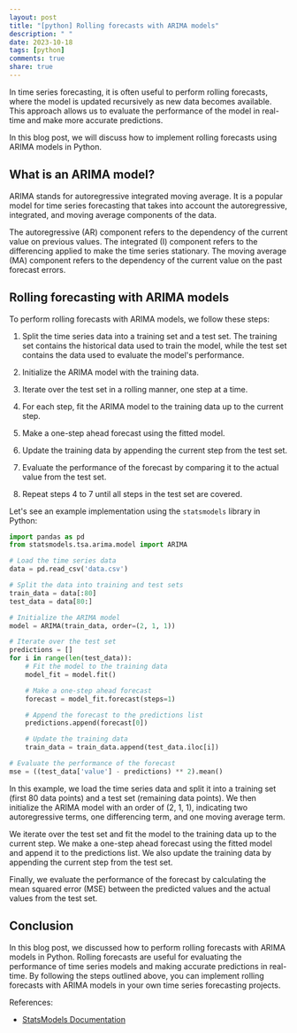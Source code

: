 ```yaml
---
layout: post
title: "[python] Rolling forecasts with ARIMA models"
description: " "
date: 2023-10-18
tags: [python]
comments: true
share: true
---
```


In time series forecasting, it is often useful to perform rolling forecasts, where the model is updated recursively as new data becomes available. This approach allows us to evaluate the performance of the model in real-time and make more accurate predictions.

In this blog post, we will discuss how to implement rolling forecasts using ARIMA models in Python.

## What is an ARIMA model?

ARIMA stands for autoregressive integrated moving average. It is a popular model for time series forecasting that takes into account the autoregressive, integrated, and moving average components of the data.

The autoregressive (AR) component refers to the dependency of the current value on previous values. The integrated (I) component refers to the differencing applied to make the time series stationary. The moving average (MA) component refers to the dependency of the current value on the past forecast errors.

## Rolling forecasting with ARIMA models

To perform rolling forecasts with ARIMA models, we follow these steps:

1. Split the time series data into a training set and a test set. The training set contains the historical data used to train the model, while the test set contains the data used to evaluate the model's performance.

2. Initialize the ARIMA model with the training data.

3. Iterate over the test set in a rolling manner, one step at a time.

4. For each step, fit the ARIMA model to the training data up to the current step.

5. Make a one-step ahead forecast using the fitted model.

6. Update the training data by appending the current step from the test set.

7. Evaluate the performance of the forecast by comparing it to the actual value from the test set.

8. Repeat steps 4 to 7 until all steps in the test set are covered.

Let's see an example implementation using the `statsmodels` library in Python:

```python
import pandas as pd
from statsmodels.tsa.arima.model import ARIMA

# Load the time series data
data = pd.read_csv('data.csv')

# Split the data into training and test sets
train_data = data[:80]
test_data = data[80:]

# Initialize the ARIMA model
model = ARIMA(train_data, order=(2, 1, 1))

# Iterate over the test set
predictions = []
for i in range(len(test_data)):
    # Fit the model to the training data
    model_fit = model.fit()

    # Make a one-step ahead forecast
    forecast = model_fit.forecast(steps=1)

    # Append the forecast to the predictions list
    predictions.append(forecast[0])

    # Update the training data
    train_data = train_data.append(test_data.iloc[i])

# Evaluate the performance of the forecast
mse = ((test_data['value'] - predictions) ** 2).mean()
```

In this example, we load the time series data and split it into a training set (first 80 data points) and a test set (remaining data points). We then initialize the ARIMA model with an order of (2, 1, 1), indicating two autoregressive terms, one differencing term, and one moving average term.

We iterate over the test set and fit the model to the training data up to the current step. We make a one-step ahead forecast using the fitted model and append it to the predictions list. We also update the training data by appending the current step from the test set.

Finally, we evaluate the performance of the forecast by calculating the mean squared error (MSE) between the predicted values and the actual values from the test set.

## Conclusion

In this blog post, we discussed how to perform rolling forecasts with ARIMA models in Python. Rolling forecasts are useful for evaluating the performance of time series models and making accurate predictions in real-time. By following the steps outlined above, you can implement rolling forecasts with ARIMA models in your own time series forecasting projects.

References:
- [StatsModels Documentation](https://www.statsmodels.org/stable/index.html)